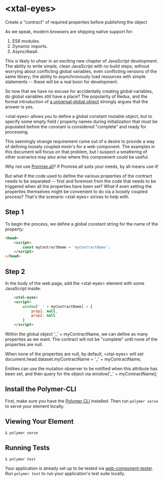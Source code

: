 # \<xtal-eyes\>

Create a &#34;contract&#34; of required properties before publishing the object

As we speak, modern browsers are shipping native support for:

1) ES6 modules.
2) Dynamic imports. 
3) Async/Await. 

This is likely to uhser in an exciting new chapter of JavaScript development.  The ability to write simple, clean JavaScript with no build steps, without worrying about conflicting global variables, even conflicting versions of the same library; the ability to asynchronously load resources with simple statements -- these will be a real boon for development.

So now that we have no excuse for accidentally creating global variables, do global variables still have a place?  The popularity of Redux, and the formal introduction of [a universal global object](https://github.com/tc39/proposal-global) strongly argues that the answer is yes.

\<xtal-eyes\> allows you to define a global constant mutable object, but to specify some empty field / property names during initialization that must be populated before the constant is considered "complete" and ready for processing.

This seemingly strange requirement came out of a desire to provide a way of defining loosely coupled mixin's for a web component.  The examples in this document will focus on that problem, but I suspect a smattering of other scenarios may also arise where this compoenent could be useful.

Why not use [Promise.all](https://developer.mozilla.org/en-US/docs/Web/JavaScript/Reference/Global_Objects/Promise/all)?  If Promise.all suits your needs, by all means use it!  

But what if the code used to define the various properties of the contract needs to be separated -- first and foremost from the code that needs to be triggered when all the properties have been set? What if even setting the properties themselves might be convenient to do via a loosely coupled process?  That's the scenario \<xtal-eyes\> strives to help with.

## Step 1

To begin the process, we define a global constant string for the name of the property:

```html
<head>
    <script>
        const myContractName = 'myContractName';
    </script>
</head>
```

## Step 2

In the body of the web page, add the \<xtal-eyes\> element with some JavaScript inside:

```html
    <xtal-eyes>
    <script>
        window['_' + myContractName] = {
            prop1: null,
            prop2: null
        }
    </script>
```

Within the global object '_' + myContractName, we can define as many properties as we want.  The contract will not be "complete" until none of the properties are null. 

When none of the properties are null, by default, \<xtal-eyes\> will set document.head.dataset.myContractName = '_' + myContractName;

Entities can use the mutation observer to be notified when this attribute has been set, and then query for the object via window['_' + myContractName];

## Install the Polymer-CLI

First, make sure you have the [Polymer CLI](https://www.npmjs.com/package/polymer-cli) installed. Then run `polymer serve` to serve your element locally.

## Viewing Your Element

```
$ polymer serve
```

## Running Tests

```
$ polymer test
```

Your application is already set up to be tested via [web-component-tester](https://github.com/Polymer/web-component-tester). Run `polymer test` to run your application's test suite locally.
